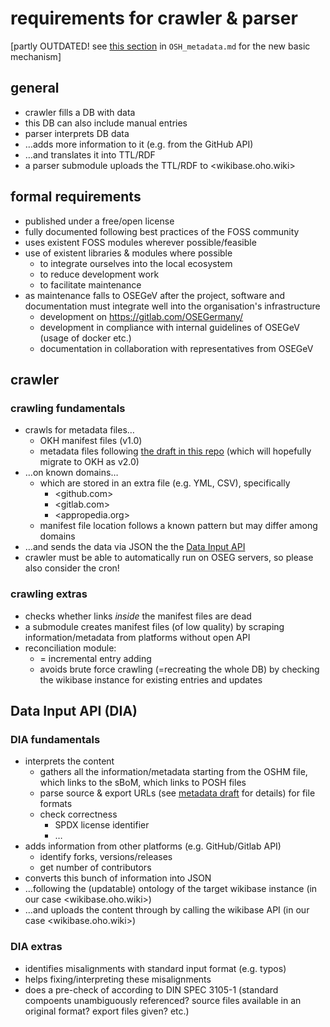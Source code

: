 # requirements for crawler & parser

[partly OUTDATED! see [this section](https://github.com/OPEN-NEXT/LOSH/blob/master/OSH_metadata.md#basic-structure) in `OSH_metadata.md` for the new basic mechanism]

## general

- crawler fills a DB with data
- this DB can also include manual entries
- parser interprets DB data
- …adds more information to it (e.g. from the GitHub API)
- …and translates it into TTL/RDF
- a parser submodule uploads the TTL/RDF to <wikibase.oho.wiki>

## formal requirements

- published under a free/open license
- fully documented following best practices of the FOSS community
- uses existent FOSS modules wherever possible/feasible
- use of existent libraries & modules where possible
  - to integrate ourselves into the local ecosystem
  - to reduce development work
  - to facilitate maintenance
- as maintenance falls to OSEGeV after the project, software and documentation must integrate well into the organisation's infrastructure
  - development on <https://gitlab.com/OSEGermany/>
  - development in compliance with internal guidelines of OSEGeV (usage of docker etc.)
  - documentation in collaboration with representatives from OSEGeV

## crawler

### crawling fundamentals

- crawls for metadata files…
  - OKH manifest files (v1.0)
  - metadata files following [the draft in this repo](OSH_metadata.md) (which
    will hopefully migrate to OKH as v2.0)
- …on known domains…
  - which are stored in an extra file (e.g. YML, CSV), specifically
    - <github.com>
    - <gitlab.com>
    - <appropedia.org>
  - manifest file location follows a known pattern but may differ among domains
- …and sends the data via JSON the the [Data Input API](#data-input-api-dia)
- crawler must be able to automatically run on OSEG servers, so please also consider the cron!

### crawling extras

- checks whether links _inside_ the manifest files are dead
- a submodule creates manifest files (of low quality) by scraping
  information/metadata from platforms without open API
- reconciliation module:
  - = incremental entry adding
  - avoids brute force crawling (=recreating the whole DB) by checking the
    wikibase instance for existing entries and updates

## Data Input API (DIA)

### DIA fundamentals

- interprets the content
  - gathers all the information/metadata starting from the OSHM file, which links to the sBoM, which links to POSH files
  - parse source & export URLs (see [metadata draft](OSH_metadata.md) for details) for file formats
  - check correctness
    - SPDX license identifier
    - …
- adds information from other platforms (e.g. GitHub/Gitlab API)
  - identify forks, versions/releases
  - get number of contributors
- converts this bunch of information into JSON
- …following the (updatable) ontology of the target wikibase instance (in our case <wikibase.oho.wiki>)
- …and uploads the content through by calling the wikibase API (in our case <wikibase.oho.wiki>)

### DIA extras

- identifies misalignments with standard input format (e.g. typos)
- helps fixing/interpreting these misalignments
- does a pre-check of according to DIN SPEC 3105-1 (standard compoents
  unambiguously referenced? source files available in an original format? export
  files given? etc.)

